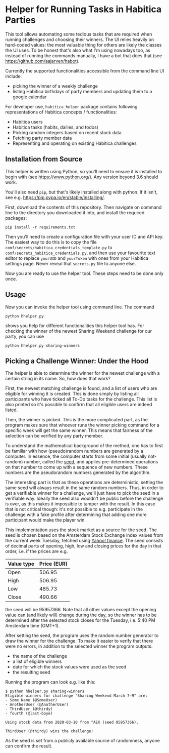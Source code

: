 # Helper for Running Tasks in Habitica Parties
This tool allows automating some tedious tasks that are required when running challenges and choosing their winners. The UI relies heavily on hard-coded values: the most valuable thing for others are likely the classes the UI uses. To be honest that's also what I'm using nowadays too, as instead of running the commands manually, I have a bot that does that (see https://github.com/aajarven/habot).

Currently the supported functionalities accessible from the command line UI include:
 - picking the winner of a weekly challenge
 - listing Habitica birthdays of party members and updating them to a google calendar

For developer use, `habitica_helper` package contains following representations of Habitica concepts / functionalities:
 - Habitica users
 - Habitica tasks (habits, dailies, and todos)
 - Picking random integers based on recent stock data
 - Fetching party member data
 - Representing and operating on existing Habitica challenges

## Installation from Source
This helper is written using Python, so you'll need to ensure it is installed to begin with (see https://www.python.org/). Any version beyond 3.6 should work.

You'll also need `pip`, but that's likely installed along with python. If it isn't, see e.g. https://pip.pypa.io/en/stable/installing/.

First, download the contents of this repository. Then navigate on command line to the directory you downloaded it into, and install the required packages:
```
pip install -r requirements.txt
```

Then you'll need to create a configuration file with your user ID and API key. The easiest way to do this is to copy the file `conf/secrets/habitica_credentials_template.py` to `conf/secrets_habitica_credentials.py`, and then use your favourite text editor to replace `yourUID` and `yourToken` with ones from your Habitica settings page. Never reveal that `secrets.py` file to anyone else.

Now you are ready to use the helper tool. These steps need to be done only once.

## Usage
Now you can invoke the helper tool using command line. The command
```
python hhelper.py
```
shows you help for different functionalities this helper tool has. For checking the winner of the newest Sharing Weekend challenge for our party, you can use
```
python hhelper.py sharing-winners
```


## Picking a Challenge Winner: Under the Hood
The helper is able to determine the winner for the newest challenge with a certain string in its name. So, how does that work?

First, the newest matching challenge is found, and a list of users who are eligible for winning it is created. This is done simply by listing all participants who have ticked all To-Do tasks for the challenge. This list is also printed so it's possible to confirm that all eligible users are indeed listed.

Then, the winner is picked. This is the more complicated part, as the program makes sure that whoever runs the winner picking command for a specific week will get the same winner. This means that fairness of the selection can be verified by any party member.

To understand the mathematical background of the method, one has to first be familiar with how (pseudo)random numbers are generated by a computer. In essence, the computer starts from some initial (usually not-random) number, called the [seed](https://en.wikipedia.org/wiki/Random_seed), and applies pre-determined operations on that number to come up with a sequence of new numbers. These numbers are the pseudorandom numbers generated by the algorithm.

The interesting part is that as these operations are deterministic, setting the same seed will always result in the same random numbers. Thus, in order to get a verifiable winner for a challenge, we'll just have to pick the seed in a verifiable way. Ideally the seed also wouldn't be public before the challenge is over, as this makes it impossible to tamper with the result. In this case that is not critical though: it's not possible to e.g. participate in the challenge with a fake profile after determining that adding one more participant would make the player win.

This implementation uses the stock market as a source for the seed. The seed is chosen based on the Amsterdam Stock Exchange index values from the current week Tuesday, fetched using [Yahoo! finance](https://finance.yahoo.com/quote/%5EAEX). The seed consists of decimal parts of opening, high, low and closing prices for the day in that order, i.e. if the prices are e.g.

| Value type | Price (EUR) |
|------------|-------------|
| Open       | 506.95      |
| High       | 506.95      |
| Low        | 485.73      |
| Close      | 490.66      |

the seed will be 95957366. Note that all other values except the opening value can (and likely will) change during the day, so the winner has to be determined after the selected stock closes for the Tuesday, i.e. 5:40 PM Amsterdam time (GMT+1).

After setting the seed, the program uses the random number generator to draw the winner for the challenge. To make it easier to verify that there were no errors, in addition to the selected winner the program outputs:
- the name of the challenge
- a list of eligible winners
- date for which the stock values were used as the seed
- the resulting seed

Running the program can look e.g. like this:
```
$ python hhelper.py sharing-winners
Eligible winners for challenge "Sharing Weekend March 7−9" are:
- Some Name (@SomeUser)
- AnotherUser (@AnotherUser)
- ThirdUser (@thirdy)
- fourth (@last-boye)

Using stock data from 2020-03-10 from ^AEX (seed 95957366).

ThirdUser (@thirdy) wins the challenge!
```

As the seed is set from a publicly available source of randomness, anyone can confirm the result.
